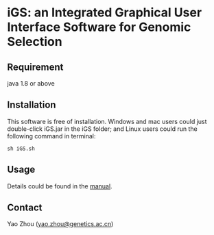 # iGS: an Integrated Graphical User Interface Software for Genomic Selection

## Requirement 
java 1.8 or above

## Installation
This software is free of installation. Windows and mac users could just double-click iGS.jar in the iGS folder; and Linux users could run the following command in terminal:

    sh iGS.sh 
## Usage

Details could be found in the [manual](https://github.com/YaoZhou89/iGS/blob/master/Manual.pdf).

## Contact
Yao Zhou (yao.zhou@genetics.ac.cn)
